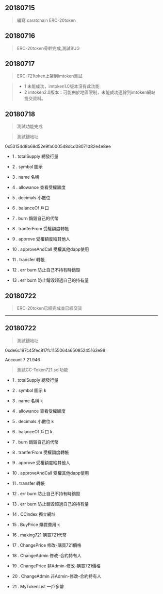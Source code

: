 
## 20180715 
 > 編寫 caratchain ERC-20token

## 20180716
 > ERC-20token骨幹完成,測試BUG

## 20180717
 > ERC-721token上架到imtoken測試
 
 > - 1 未能成功，imtoken1.0版本沒有此功能
 > - 2 imtoken2.0版本：可能由於地區限制，未能成功連線到imtoken網站提交資料。
 
## 20180718
 > 測試功能完成
 
 > 測試鏈地址
 
 0x53154d8b68d52e9fa000548dcd08071082e4e8ee
 
 - 1 . totalSupply      總發行量
 
 - 2 . symbol           圖示
 
 - 3 . name             名稱
 
 - 4 . allowance        查看受權額度
 
 - 5 . decimals         小數位
 
 - 6 . balanceOf        戶口
 
 - 7 . burn             銷毀自己的代幣
 
 - 8 . tranferFrom      受權額度轉帳
 
 - 9 . approve          受權額度給其他人
 
 - 10 . approveAndCall  受權其他dapp使用
 
 - 11 . transfer         轉帳
 
 - 12 . err burn         防止自己不持有時銷毀

 - 13 . err burn         防止銷毀超過自己的持有量
 
## 20180722
 > ERC-20token已經完成並已經交貨
 
 ------

## 20180722

 > 測試鏈地址
 
0xde6c197c45fec817fc1155064a65085245163e98

Account 7
21.946


 > 測試CC-Token721.sol功能

 
 - 1 . totalSupply      總發行量
 
 - 2 . symbol           圖示 k
 
 - 3 . name             名稱 k
 
 - 4 . allowance        查看受權額度
 
 - 5 . decimals         小數位 k
 
 - 6 . balanceOf        戶口 k
 
 - 7 . burn             銷毀自己的代幣
 
 - 8 . tranferFrom      受權額度轉帳
 
 - 9 . approve          受權額度給其他人
 
 - 10 . approveAndCall  受權其他dapp使用
 
 - 11 . transfer         轉帳
 
 - 12 . err burn         防止自己不持有時銷毀

 - 13 . err burn         防止銷毀超過自己的持有量

 - 14 . CCindex          獨立網址

 - 15 . BuyPrice         購買費用 k
 
 - 16 . making721        購買721代幣
  
 - 17 . ChangePrice      修改-購買721價格

 - 18 . ChangeAdmin      修改-合約持有人 
 
 - 19 . ChangePrice      非Admin-修改-購買721價格

 - 20 . ChangeAdmin      非Admin-修改-合約持有人 
 
 - 21 . MyTokenList      一戶多幣
